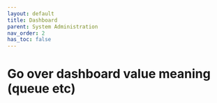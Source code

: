 ```yaml
---
layout: default
title: Dashboard
parent: System Administration
nav_order: 2
has_toc: false
---
```


# Go over dashboard value meaning (queue etc)